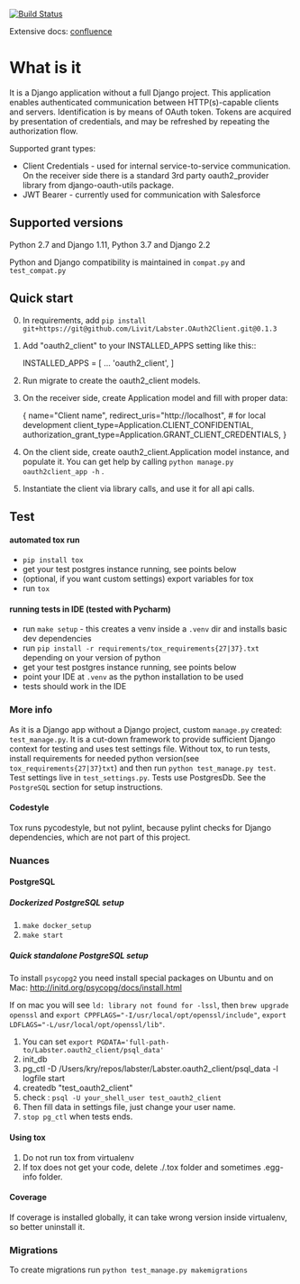 [![Build Status](https://drone.labster.com/api/badges/Livit/Labster.OAuth2Client/status.svg)](https://drone.labster.com/Livit/Labster.OAuth2Client)

Extensive docs: [confluence](https://liv-it.atlassian.net/wiki/spaces/WEB/pages/891191387/OAuth2Client+documentation)

What is it
=====
It is a Django application without a full Django project.
This application enables authenticated communication between HTTP(s)-capable
clients and servers. Identification is by means of OAuth token. Tokens are
acquired by presentation of credentials, and may be refreshed by repeating
the authorization flow.

Supported grant types:
- Client Credentials - used for internal service-to-service communication. On the receiver
side there is a standard 3rd party oauth2_provider library from django-oauth-utils package.
- JWT Bearer - currently used for communication with Salesforce

Supported versions
------------------
Python 2.7 and Django 1.11,
Python 3.7 and Django 2.2

Python and Django compatibility is maintained in `compat.py` and `test_compat.py`

Quick start
-----------

0. In requirements, add `pip install git+https://git@github.com/Livit/Labster.OAuth2Client.git@0.1.3`

1. Add "oauth2_client" to your INSTALLED_APPS setting like this::

    INSTALLED_APPS = [
        ...
        'oauth2_client',
    ]

2. Run migrate to create the oauth2_client models.

3. On the receiver side, create Application model and fill with proper data:

    {
        name="Client name",
        redirect_uris="http://localhost",  # for local development
        client_type=Application.CLIENT_CONFIDENTIAL,
        authorization_grant_type=Application.GRANT_CLIENT_CREDENTIALS,
    }

4. On the client side, create oauth2_client.Application model instance, and populate it.
You can get help by calling `python manage.py oauth2client_app -h` .

5. Instantiate the client via library calls, and use it for all api calls.


Test
----

#### automated tox run
- `pip install tox`
- get your test postgres instance running, see points below
- (optional, if you want custom settings) export variables for tox
- run `tox`

#### running tests in IDE (tested with Pycharm)
- run `make setup` - this creates a venv inside a `.venv` dir and installs basic dev dependencies
- run `pip install -r requirements/tox_requirements{27|37}.txt` depending on your version of python
- get your test postgres instance running, see points below
- point your IDE at `.venv` as the python installation to be used
- tests should work in the IDE

### More info
As it is a Django app without a Django project, custom `manage.py` created: `test_manage.py`. It is
a cut-down framework to provide sufficient Django context for testing and uses test settings file.
Without tox, to run tests, install requirements for needed python version(see `tox_requirements{27|37}txt`)
and then run `python test_manage.py test`. Test settings live in `test_settings.py`.
Tests use PostgresDb. See the `PostgreSQL` section for setup instructions.

#### Codestyle

Tox runs pycodestyle, but not pylint, because pylint checks for Django dependencies, which are not part of this project.

### Nuances

#### PostgreSQL

##### Dockerized PostgreSQL setup
1. `make docker_setup`
2. `make start`

##### Quick standalone PostgreSQL setup
To install `psycopg2` you need install special packages on Ubuntu and on Mac: http://initd.org/psycopg/docs/install.html

If on mac you will see `ld: library not found for -lssl`, then `brew upgrade openssl`
and `export CPPFLAGS="-I/usr/local/opt/openssl/include"`, `export LDFLAGS="-L/usr/local/opt/openssl/lib"`.

1. You can set `export PGDATA='full-path-to/Labster.oauth2_client/psql_data'`
2. init_db
3. pg_ctl -D /Users/kry/repos/labster/Labster.oauth2_client/psql_data -l logfile start
4. createdb "test_oauth2_client"
5. check : `psql -U your_shell_user test_oauth2_client`
6. Then fill data in settings file, just change your user name.
7. `stop pg_ctl` when tests ends.


#### Using tox
1. Do not run tox from virtualenv
2. If tox does not get your code, delete ./.tox folder and sometimes .egg-info folder.

#### Coverage
If coverage is installed globally, it can take wrong version inside virtualenv, so better uninstall it.

### Migrations
To create migrations run ```python test_manage.py makemigrations```
